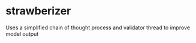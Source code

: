 # strawberizer
Uses a simplified chain of thought process and validator thread to improve model output
